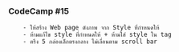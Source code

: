 ### CodeCamp #15
        - ให้สร้าง Web page ดังภาพ จาก Style ที่กำหนดให้
        - ห้ามแก้ไข style ที่กำหนดให้ + ห้ามใส่ style ใน tag
        - ตรึง 5 กล่องเล็กตรงกลาง ไม่เลื่อนตาม scroll bar